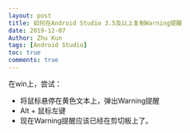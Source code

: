 ```yaml
---
layout: post
title: 如何在Android Studio 3.5及以上复制Warning提醒
date: 2019-12-07
Author: Zhu Kun
tags: [Android Studio]
toc: true
comments: true
---
```


在win上，尝试：

- 将鼠标悬停在黄色文本上，弹出Warning提醒
- Alt + 鼠标左键
- 现在Warning提醒应该已经在剪切板上了。